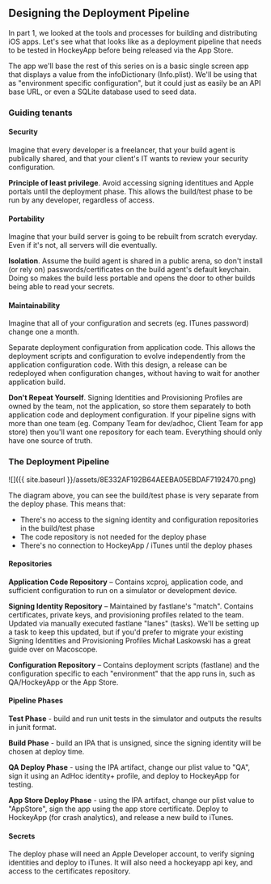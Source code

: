 ## Designing the Deployment Pipeline

In part 1, we looked at the tools and processes for building and distributing iOS apps. Let's see what that looks like as a deployment pipeline that needs to be tested in HockeyApp before being released via the App Store.

The app we'll base the rest of this series on is a basic single screen app that displays a value from the infoDictionary (Info.plist). We'll be using that as  "environment specific configuration", but it could just as easily be an API base URL, or even a SQLite database used to seed data.

### Guiding tenants

#### Security

Imagine that every developer is a freelancer, that your build agent is publically shared, and that your client's IT wants to review your security configuration.

**Principle of least privilege**. Avoid accessing signing identitues and Apple portals until the deployment phase. This allows the build/test phase to be run by any developer, regardless of access.

#### Portability

Imagine that your build server is going to be rebuilt from scratch everyday. Even if it's not, all servers will die eventually.

**Isolation**.  Assume the build agent is shared in a public arena, so don't install (or rely on) passwords/certificates on the build agent's default keychain. Doing so makes the build less portable and opens the door to other builds being able to read your secrets.

#### Maintainability

Imagine that all of your configuration and secrets (eg. ITunes password) change one a month. 

Separate deployment configuration from application code. This allows the deployment scripts and configuration to evolve independently from the application configuration code. With this design, a release can be redeployed when configuration changes, without having to wait for another application build.

**Don't Repeat Yourself**. Signing Identities and Provisioning Profiles are owned by the team, not the application, so store them separately to both application code and deployment configuration. If your pipeline signs with more than one team (eg. Company Team for dev/adhoc, Client Team for app store) then you'll want one repository for each team. Everything should only have one source of truth.

### The Deployment Pipeline

![]({{ site.baseurl }}/assets/8E332AF192B64AEEBA05EBDAF7192470.png)

The diagram above, you can see the build/test phase is very separate from the deploy phase. This means that:

* There's no access to the signing identity and configuration repositories in the build/test phase
* The code repository is not needed for the deploy phase
* There's no connection to HockeyApp / iTunes until the deploy phases

#### Repositories

**Application Code Repository** – Contains xcproj, application code, and sufficient configuration to run on a simulator or development device.

**Signing Identity Repository** – Maintained by fastlane's "match". Contains certificates, private keys, and provisioning profiles related to the team. Updated via manually executed fastlane "lanes" (tasks). We'll be setting up a task to keep this updated, but if you'd prefer to migrate your existing Signing Identities and Provisioning Profiles Michał Laskowski has a great guide over on Macoscope.

**Configuration Repository** – Contains deployment scripts (fastlane) and the configuration specific to each "environment" that the app runs in, such as QA/HockeyApp or the App Store.

#### Pipeline Phases

**Test Phase** - build and run unit tests in the simulator and outputs the results in junit format. 

**Build Phase** - build an IPA that is unsigned, since the signing identity will be chosen at deploy time. 

**QA Deploy Phase** - using the IPA artifact, change our plist value to "QA", sign it using an AdHoc identity+ profile, and deploy to HockeyApp for testing.

**App Store Deploy Phase** - using the IPA artifact, change our plist value to "AppStore", sign the app using the app store certificate. Deploy to HockeyApp (for crash analytics), and release a new build to iTunes.

#### Secrets

The deploy phase will need an Apple Developer account, to verify signing identities and deploy to iTunes. It will also need a hockeyapp api key, and access to the certificates repository.

